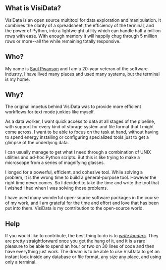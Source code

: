 ## What is VisiData?

VisiData is an open source multitool for data exploration and manipulation.
It combines the clarity of a spreadsheet, the efficiency of the terminal, and the power of Python, into a lightweight utility which can handle half a million rows with ease.
With enough memory it will happily chug through 5 million rows or more--all the while remaining totally responsive.

## Who?

My name is [Saul Pwanson](http://saul.pw) and I am a 20-year veteran of the software industry.  I have lived many places and used many systems, but the terminal is my home.

## Why?

The original impetus behind VisiData was to provide more efficient workflows for text mode junkies like myself.

As a data worker, I want quick access to data at all stages of the pipeline, with support for every kind of storage system and file format that I might come across.
I want to be able to focus on the task at hand, without having to spend energy installing or configuring specialized tools just to get a glimpse of the underlying data.

I can usually manage to get what I need through a combination of UNIX utilities and ad-hoc Python scripts.
But this is like trying to make a microscope from a series of magnifying glasses.

I longed for a powerful, efficient, and cohesive tool.
While solving a problem, it is the wrong time to build a general-purpose tool.
However the right time never comes.
So I decided to take the time and write the tool that I wished I had when I was solving those problems.

I have used many wonderful open-source software packages in the course of my work, and I am grateful for the time and effort and love that has been put into them.
VisiData is my contribution to the open-source world.

## Help

If you would like to contribute, the best thing to do is to [*write loaders*](/howto/loaders).
They are pretty straightforward once you get the hang of it, and it is a rare pleasure to be able to spend an hour or two on 30 lines of code and then have everything just work.  The dream is to be able to use VisiData to get an instant look inside any database or file format, any size any place, and using only a terminal.







